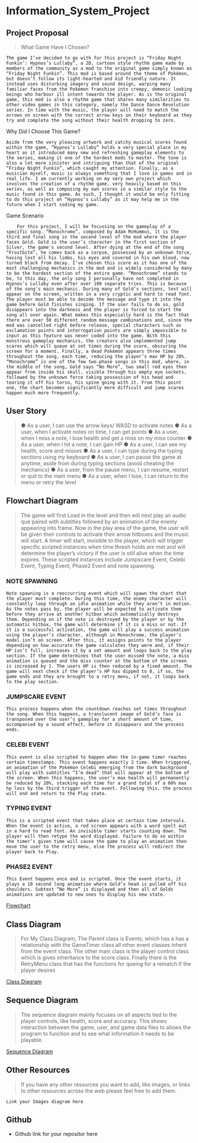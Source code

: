 # Information_System_Project

## Project Proposal

> What Game Have I Chosen?

	The game I’ve decided to go with for this project is “Friday Night Funkin’: Hypnos’s Lullaby”, a 2D, cartoon style rhythm game made by members of the community as a mod to the original game simply known as “Friday Night Funkin”. This mod is based around the theme of Pokémon, but doesn’t follow its light-hearted and kid friendly nature. It instead uses disturbing imagery and sound design, warping many familiar faces from the Pokémon franchise into creepy, demonic looking beings who harbour ill intent towards the player. As is the original game, this mod is also a rhythm game that shares many similarities to other video games in this category, namely the Dance Dance Revolution series. In time with the music, the player will need to match the arrows on screen with the correct arrow keys on their keyboard as they try and complete the song without their health dropping to zero.

Why Did I Choose This Game?

	Aside from the very pleasing artwork and catchy musical scores found within the game, “Hypnos’s Lullaby” holds a very special place in my heart as it introduced many new and refreshing gameplay elements to the series, making it one of the hardest mods to master. The tone is also a lot more sinister and intriguing than that of the original “Friday Night Funkin”, which caught my attention. Finally, as a musician myself, music is always something that I love in games and in real life. I am currently working on my very own project which involves the creation of a rhythm game, very heavily based on this series, as well as composing my own scores in a similar style to the music found in this game. As such, I thought it would be only fitting to do this project on “Hypnos’s Lullaby” as it may help me in the future when I start coding my game.

Game Scenario

		For this project, I will be focussing on the gameplay of a specific song. “Monochrome”, composed by Adam McHummus, it is the third and final song in the second level of the mod where the player faces Gold. Gold is the user’s character in the first section of Silver, the game's second level. After dying at the end of the song “Frostbite”, he comes back as a corpse, possessed by an unknown force, having lost all his limbs, his eyes and covered in his own blood, now turned black from decay. I’ve chosen this score as it has one of the most challenging mechanics in the mod and is widely considered by many to be the hardest section of the entire game. “Monochrome” stands to be, to this day, the only song I personally have not completed in Hypnos’s Lullaby even after over 100 separate tries. This is because of the song's main mechanic. During many of Gold’s sections, text will appear on the screen, written in a very cryptic and hard to read font. The player must be able to decode the message and type it into the game before Gold finishes singing. If the user fails to do so, gold disappears into the darkness and the player is forced to start the song all over again. What makes this especially hard is the fact that there are over 50 different random message combinations and, since the mod was cancelled right before release, special characters such as exclamation points and interrogation points are simply impossible to input as this feature was never coded into the game. With this monstrous gameplay mechanics, the creators also implemented jump scares which will queue at set times during the score, obscuring the screen for a moment. Finally, a dead Pokémon appears three times throughout the song, each time, reducing the player’s max HP by 20%. “Monochrome” is one of the few two-phase songs in this mod, where, in the middle of the song, Gold says “No More”, two small red eyes then appear from inside his skull, visible through his empty eye sockets, followed by the unknown force taking possession of his head and tearing it off his torso, his spine going with it. From this point one, the chart becomes significantly more difficult and jump scares happen much more frequently.




## User Story

> ●	As a user, I can use the arrow keys/ WASD to activate notes
●	As a user, when I activate notes on time, I can get points
●	As a user, when I miss a note, I lose health and get a miss on my miss counter
●	As a user, when I hit a note, I can gain HP
●	As a user, I can see my health, score and misses
●	As a user, I can type during the typing sections using my keyboard
●	As a user, I can pause the game at anytime, aside from during typing sections (avoid cheating the mechanics)
●	As a user, from the pause menu, I can resume, restart or quit to the main menu
●	As a user, when I lose, I can return to the menu or retry the level


## Flowchart Diagram

>The game will first Load in the level and then will next play an audio que paired with subtitles followed by an animation of the enemy appearing into frame. Now in the play area of the game, the user will be given their controls to activate their arrow hitboxes and the music will start. A timer will start, invisible to the player, which will trigger specific scripted instances when time thresh holds are met and will determine the player’s victory if the user is still alive when the time expires. These scripted instances include Jumpscare Event, Celebi Event, Typing Event, Phase2 Event and note spawning. 

### NOTE SPAWNING 
	Note spawning is a reoccurring event which will spawn the chart that the player must complete. During this time, the enemy character will constantly loop through an idle animation while they aren’t in motion. As the notes pass by, the player will be expected to activate them before they arrive at another hitbox which automatically destroys them. Depending on if the note is destroyed by the player or by the automatic hitbox, the game will determine if it is a miss or not. If it is a successful activation, the game will play a success animation using the player’s character, although in Monochrome, the player’s model isn’t on screen. After this, it assigns points to the player depending on how accurate the game calculates they were and, if their HP isn’t full, increases it by a set amount and loops back to the play section. If the game determines that the user missed the note, a miss animation is queued and the miss counter at the bottom of the screen is increased by 1. The users HP is then reduced by a fixed amount. The game will next check if the player’s HP has dipped to 0, if so, the game ends and they are brought to a retry menu, if not, it loops back to the play section.

### JUMPSCARE EVENT
	This process happens when the countdown reaches set times throughout the song. When this happens, a translucent image of Gold’s face is transposed over the user’s gameplay for a short amount of time, accompanied by a sound effect, before it disappears and the process ends.

### CELEBI EVENT
	This event is also scripted to happen when the in-game timer reaches certain timestamps. This event happens exactly 3 time. When triggered, an animation of the Pokémon Celebi emerging from the dark background will play with subtitles “I’m dead” that will appear at the bottom of the screen. When this happens, the user’s max health will permanently be reduced by 20%, stacking each time for a grand total of a 60% max hp loss by the third trigger of the event. Following this, the process will end and return to the Play state.

### TYPING EVENT
	This is a scripted event that takes place at certain time intervals. When the event is active, a red screen appears with a word spelt out in a hard to read font. An invisible timer starts counting down. The player will then retype the word displayed. Failure to do so within the timer’s given time will cause the game to play an animation then move the user to the retry menu, else the process will redirect the player back to Play.

### PHASE2 EVENT
	This Event happens once and is scripted. Once the event starts, it plays a 10 second long animation where Gold’s head is pulled off his shoulders. Subtext “No More” is displayed and then all of Golds animations are updated to new ones to display his new state.


[Flowchart](images/Monochrome%20flowchart.jpg "Monochrome Flowchart")

## Class Diagram

>For My Class Diagram, The Parent class is Events, which has a has a relationship with the GameTimer class all other event classes inherit from the event class. The other main class is the player control class which is gives inheritance to the score class. Finally there is the RetryMenu class that has the functions for queing for a rematch if the player desires

[Class Diagram](images/Monochrome%20Class%20Diagram.jpg "Monochrome Class Diagram")  

## Sequence Diagram

>The sequence diagram mainly focuses on all aspects tied to the player controls, like health, score and accuracy. This shows interaction between the game, user, and game data files to allows the program to function and to see what information it needs to be playable.

[Sequence Diagram](images/Sequence%20diagram%20Monochrome.jpeg "Monochrome Sequence Diagram")  

## Other Resources

>If you have any other resources you want to add, like images, or links to other resources across the web please feel free to add them.

`Link your Images diagram here`  

## Github

- Github link for your repositor here  
